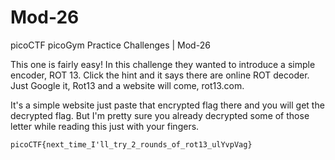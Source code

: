 # Mod-26
picoCTF picoGym Practice Challenges | Mod-26

This one is fairly easy! In this challenge they wanted to introduce a simple encoder, ROT 13. Click the hint and it says there are online ROT decoder. Just Google it, Rot13 and a website will come, rot13.com.

It's a simple website just paste that encrypted flag there and you will get the decrypted flag. But I'm pretty sure you already decrypted some of those letter while reading this just with your fingers.

```
picoCTF{next_time_I'll_try_2_rounds_of_rot13_ulYvpVag}
```
